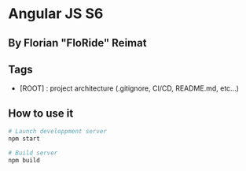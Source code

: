 # Angular JS S6
## By Florian "FloRide" Reimat

## Tags
- [ROOT] : project architecture (.gitignore, CI/CD, README.md, etc...)


## How to use it
```sh
# Launch developpment server
npm start

# Build server
npm build
```
